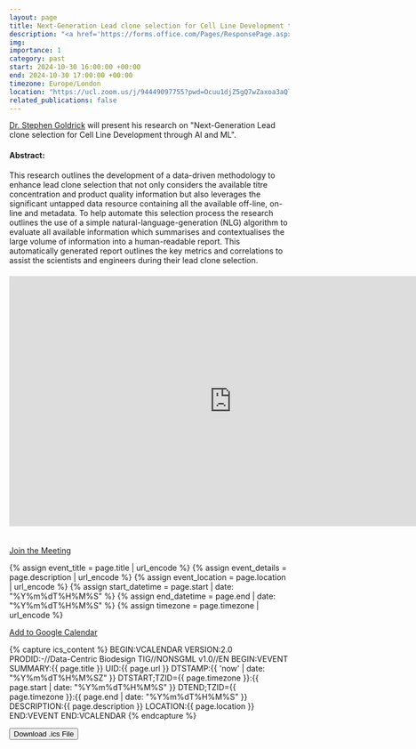 ```yaml
---
layout: page
title: Next-Generation Lead clone selection for Cell Line Development through AI and ML - Dr. Stephen Goldrick
description: "<a href='https://forms.office.com/Pages/ResponsePage.aspx?id=p_SVQ1XklU-Knx-672OE-fR6PcyyBV1JuragBENwKPJURU9FMTVWUTA3Q0VERTNVMUU2TFpBTzBaRyQlQCN0PWcu' target='_blank'>Subscribe</a> to our seminar series for Zoom meeting passwords."
img: 
importance: 1
category: past
start: 2024-10-30 16:00:00 +00:00
end: 2024-10-30 17:00:00 +00:00
timezone: Europe/London
location: "https://ucl.zoom.us/j/94449097755?pwd=Ocuu1djZ5gQ7wZaxoa3aQlooaU9CAH.1"  # Replace with your actual Google Meet link
related_publications: false
---
```


[Dr. Stephen Goldrick](https://profiles.ucl.ac.uk/46716-stephen-goldrick) will present his research on "Next-Generation Lead clone selection for Cell Line Development through AI and ML".

#### Abstract:

This research outlines the development of a data-driven methodology to enhance lead clone selection that not only considers the available titre concentration and product quality information but also leverages the significant untapped data resource containing all the available off-line, on-line and metadata. To help automate this selection process the research outlines the use of a simple natural-language-generation (NLG) algorithm to evaluate all available information which summarises and contextualises the large volume of information into a human-readable report. This automatically generated report outlines the key metrics and correlations to assist the scientists and engineers during their lead clone selection.

<!-- YouTube Video Embed -->
<div style="text-align: center; margin-top: 20px;">
  <iframe width="800" height="450" src="https://www.youtube.com/embed/gt7mWMOedmM" frameborder="0" allow="accelerometer; autoplay; clipboard-write; encrypted-media; gyroscope; picture-in-picture" allowfullscreen></iframe>
</div>


<div style="margin-top: 35px;"></div> 

<!-- Meeting Link Button -->
<a href="{{ page.location }}" target="_blank" class="btn btn-primary">Join the Meeting</a>

<!-- Calendar Buttons -->
{% assign event_title = page.title | url_encode %}
{% assign event_details = page.description | url_encode %}
{% assign event_location = page.location | url_encode %}
{% assign start_datetime = page.start | date: "%Y%m%dT%H%M%S" %}
{% assign end_datetime = page.end | date: "%Y%m%dT%H%M%S" %}
{% assign timezone = page.timezone | url_encode %}

<a href="https://calendar.google.com/calendar/render?action=TEMPLATE&text={{ event_title }}&dates={{ start_datetime }}/{{ end_datetime }}&details={{ event_details }}&location={{ event_location }}&ctz={{ timezone }}" target="_blank" class="btn btn-primary">Add to Google Calendar</a>

<!-- Capture .ics Content -->
{% capture ics_content %}
BEGIN:VCALENDAR
VERSION:2.0
PRODID:-//Data-Centric Biodesign TIG//NONSGML v1.0//EN
BEGIN:VEVENT
SUMMARY:{{ page.title }}
UID:{{ page.url }}
DTSTAMP:{{ 'now' | date: "%Y%m%dT%H%M%SZ" }}
DTSTART;TZID={{ page.timezone }}:{{ page.start | date: "%Y%m%dT%H%M%S" }}
DTEND;TZID={{ page.timezone }}:{{ page.end | date: "%Y%m%dT%H%M%S" }}
DESCRIPTION:{{ page.description }}
LOCATION:{{ page.location }}
END:VEVENT
END:VCALENDAR
{% endcapture %}

<!-- Download .ics File Button -->
<button class="btn btn-secondary" onclick="downloadICS()">Download .ics File</button>

<!-- JavaScript Function -->
<script>
  function downloadICS() {
    var icsContent = {{ ics_content | jsonify }};
    var blob = new Blob([icsContent], { type: 'text/calendar;charset=utf-8' });
    var link = document.createElement('a');
    link.href = URL.createObjectURL(blob);
    link.download = 'event.ics';
    document.body.appendChild(link);
    link.click();
    document.body.removeChild(link);
  }
</script>
